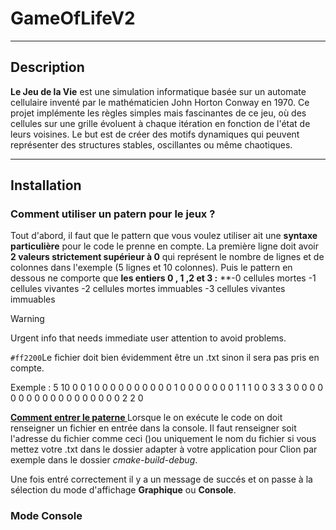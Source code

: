 # **GameOfLifeV2**

---

## **Description**
**Le Jeu de la Vie** est une simulation informatique basée sur un automate cellulaire inventé par le mathématicien John Horton Conway en 1970. Ce projet implémente les règles simples mais fascinantes de ce jeu, où des cellules sur une grille évoluent à chaque itération en fonction de l'état de leurs voisines. Le but est de créer des motifs dynamiques qui peuvent représenter des structures stables, oscillantes ou même chaotiques.

---

## **Installation**

### **Comment utiliser un patern pour le jeux ?**
Tout d'abord, il faut que le pattern que vous voulez utiliser ait une **syntaxe particulière** pour le code le prenne en compte. La première ligne doit avoir **2 valeurs strictement supérieur à 0** qui représent le nombre de lignes et de colonnes dans l'exemple (5 lignes et 10 colonnes). Puis le pattern en dessous ne comporte que **les entiers 0 , 1 ,2 et 3 :**
**-0 cellules mortes
-1 cellules vivantes
-2 cellules mortes immuables 
-3 cellules vivantes immuables 

> [!WARNING]
> Urgent info that needs immediate user attention to avoid problems.


`#ff2200`Le fichier doit bien évidemment être un .txt sinon il sera pas pris en compte.

Exemple : 
5 10
0 0 1 0 0 0 0 0 0 0
0 0 0 1 0 0 0 0 0 0
0 1 1 1 0 0 3 3 3 0
0 0 0 0 0 0 0 0 0 0
0 0 0 0 0 0 0 2 2 0

**<ins> Comment entrer le paterne </ins>**
Lorsque le on exécute le code on doit renseigner un fichier en entrée dans la console. Il faut renseigner soit l'adresse du fichier comme ceci ()ou uniquement le nom du fichier si vous mettez votre .txt dans le dossier adapter à votre application pour Clion par exemple dans le dossier *cmake-build-debug*.

Une fois entré correctement il y a un message de succés et on passe à la sélection du mode d'affichage **Graphique** ou **Console**.

### **Mode Console**
